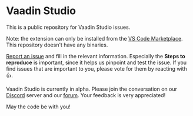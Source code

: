 # Vaadin Studio

This is a public repository for Vaadin Studio issues.

Note: the extension can only be installed from the [VS Code Marketplace](https://marketplace.visualstudio.com/items?itemName=vaadin.studio). This repository doesn't have any binaries.

[Report an issue](https://github.com/vaadin/studio/issues/new) and fill in the relevant information. Especially the **Steps to reproduce** is important, since it helps us pinpoint and test the issue. If you find issues that are important to you, please vote for them by reacting with :+1:.

Vaadin Studio is currently in alpha. Please join the conversation on our [Discord](https://discord.gg/rK87TrFm) server and our [forum](https://vaadin.com/forum). Your feedback is very appreciated!

May the code be with you!
